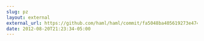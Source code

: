 ```yaml
---
slug: pz
layout: external
external_url: https://github.com/haml/haml/commit/fa5048ba405619273e474a50400c7243fbff54fe
date: 2012-08-20T21:23:34-05:00
---
```

